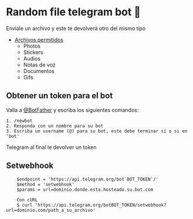 Random file telegram bot 🤖
=======

Enviale un archivo y este te devolverá otro del mismo tipo

- [Archivos permitidos](#random-file-telegram-bot-support)
  -  Photos
  -  Stickers
  -  Audios
  -  Notas de voz
  -  Documentos
  -  Gifs


Obtener un token para el bot
--------
Valla a [@BotFather](https://t.me/BotFather) y escriba los siguientes comandos:
```
1. /newbot
2. Responda con un nombre para su bot
3. Escriba un username (@) para su bot, este debe terminar si o si en 'bot'
```
Telegram al final le devolver un token

Setwebhook
--------

```
    $endpoint = 'https://api.telegram.org/bot`BOT_TOKEN`/'
    $method = 'setwebhook'
    $params = url=dominio.donde.esta.hosteado.su.bot.com

    Con cURL
    $ curl 'https://api.telegram.org/botBOT_TOKEN/setwebhook?url=dominio.com/path_a_su_archivo'
```